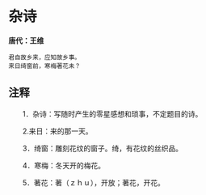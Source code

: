 # 杂诗

**唐代：王维**

    君自故乡来，应知故乡事。
    来日绮窗前，寒梅著花未？

注释
--
　　1．杂诗：写随时产生的零星感想和琐事，不定题目的诗。

　　2.来日：来的那一天。

　　3．绮窗：雕刻花纹的窗子。绮，有花纹的丝织品。

　　4．寒梅：冬天开的梅花。

　　5．著花：著（ｚｈｕ），开放；著花，开花。
